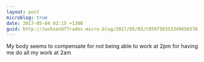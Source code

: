 ```yaml
---
layout: post
microblog: true
date: 2017-05-04 02:15 +1300
guid: http://JacksonOfTrades.micro.blog/2017/05/03/t859758353349656576.html
---
```

My body seems to compensate for not being able to work at 2pm for having me do all my work at 2am
